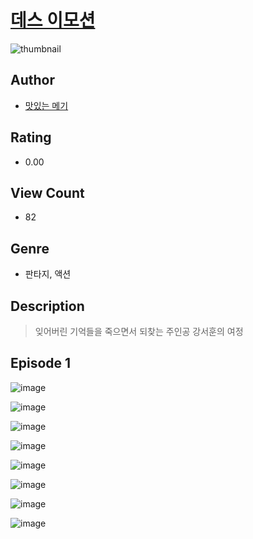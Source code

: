 # [데스 이모션](https://comic.naver.com/challenge/list?titleId=810624)
![thumbnail](https://image-comic.pstatic.net/user_contents_data/challenge_comic/2023/05/25/354198/upload_7004894268269671779_480x623.jpeg)

## Author
- [맛있는 메기](https://comic.naver.com/artistTitle?id=354198)

## Rating
- 0.00

## View Count
- 82

## Genre
- 판타지, 액션

## Description
> 잊어버린 기억들을 죽으면서 되찾는 주인공 강서훈의 여정


## Episode 1
![image](https://image-comic.pstatic.net/user_contents_data/challenge_comic/2023/05/25/354198/upload_7075215699101705574.jpeg)

![image](https://image-comic.pstatic.net/user_contents_data/challenge_comic/2023/05/25/354198/upload_7233679544038011698.jpeg)

![image](https://image-comic.pstatic.net/user_contents_data/challenge_comic/2023/05/25/354198/upload_3834596522091100469.jpeg)

![image](https://image-comic.pstatic.net/user_contents_data/challenge_comic/2023/05/25/354198/upload_7219323194941323361.jpeg)

![image](https://image-comic.pstatic.net/user_contents_data/challenge_comic/2023/05/25/354198/upload_3703474240590655541.jpeg)

![image](https://image-comic.pstatic.net/user_contents_data/challenge_comic/2023/05/26/354198/upload_3544949952733471074.jpeg)

![image](https://image-comic.pstatic.net/user_contents_data/challenge_comic/2023/05/26/354198/upload_7003997247989037413.jpeg)

![image](https://image-comic.pstatic.net/user_contents_data/challenge_comic/2023/05/26/354198/upload_7004330218852201267.jpeg)
